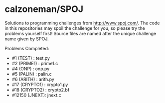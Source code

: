 calzoneman/SPOJ
===============

Solutions to programming challenges from http://www.spoj.com/.  The code in this repositories may spoil the challenge for you, so please try the problems yourself first!  Source files are named after the unique challenge name given by SPOJ.

Problems Completed:
- #1 (TEST) : test.py
- #2 (PRIME1) : prime1.c
- #4 (ONP) : onp.py
- #5 (PALIN) : palin.c
- #6 (ARITH) : arith.py
- #17 (CRYPTO1) : crypto1.py
- #18 (CRYPTO2) : crypto2.bf
- #12150 (JNEXT): jnext.c
